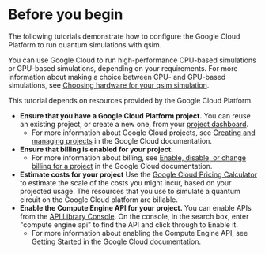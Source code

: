 # Before you begin

The following tutorials demonstrate how to configure the Google Cloud Platform
to run quantum simulations with qsim.

You can use Google Cloud to run high-performance CPU-based simulations or
GPU-based simulations, depending on your requirements. For more information
about making a choice between CPU- and GPU-based simulations, see
[Choosing hardware for your qsim simulation](https://quantumai.google/qsim/choose_hw).

This tutorial depends on resources provided by the Google Cloud Platform.

*   **Ensure that you have a Google Cloud Platform project.** You can reuse an
    existing project, or create a new one, from your
    [project dashboard](https://console.cloud.google.com/projectselector2/home/dashboard).
    *   For more information about Google Cloud projects, see
        [Creating and managing projects](https://cloud.google.com/resource-manager/docs/creating-managing-projects)
        in the Google Cloud documentation.
*   **Ensure that billing is enabled for your project.**
    *   For more information about billing, see
        [Enable, disable, or change billing for a project](https://cloud.google.com/billing/docs/how-to/modify-project#enable-billing)
        in the Google Cloud documentation.
*   **Estimate costs for your project** Use the
    [Google Cloud Pricing Calculator](https://cloud.google.com/products/calculator)
    to estimate the scale of the costs you might incur, based on your projected
    usage. The resources that you use to simulate a quantum circuit on the
    Google Cloud platform are billable.
*   **Enable the Compute Engine API for your project.** You can enable APIs from
    the [API Library Console](https://console.cloud.google.com/apis/library). On
    the console, in the search box, enter "compute engine api" to find the API
    and click through to Enable it.
    *   For more information about enabling the Compute Engine API, see
        [Getting Started](https://cloud.google.com/apis/docs/getting-started) in
        the Google Cloud documentation.
